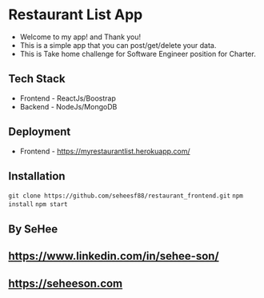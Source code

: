 # Restaurant List App

- Welcome to my app! and Thank you! 
- This is a simple app that you can post/get/delete your data. 
- This is Take home challenge for Software Engineer position for Charter.


## Tech Stack

- Frontend - ReactJs/Boostrap
- Backend - NodeJs/MongoDB

## Deployment 

- Frontend - https://myrestaurantlist.herokuapp.com/

## Installation
```git clone https://github.com/seheesf88/restaurant_frontend.git```
```npm install```
```npm start```
   
   
   
## By SeHee 
## https://www.linkedin.com/in/sehee-son/
## https://seheeson.com


